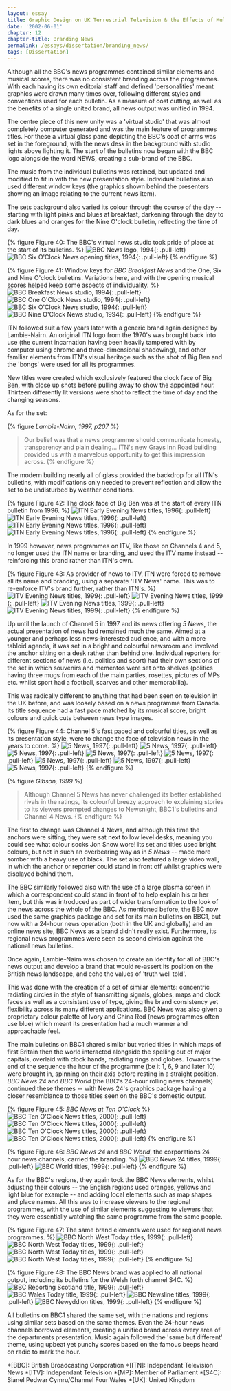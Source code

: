 ```yaml
---
layout: essay
title: Graphic Design on UK Terrestrial Television & the Effects of Multi-Channel Growth
date: '2002-06-01'
chapter: 12
chapter-title: Branding News
permalink: /essays/dissertation/branding_news/
tags: [Dissertation]
---
```

Although all the BBC's news programmes contained similar elements and musical scores, there was no consistent branding across the programmes. With each having its own editorial staff and defined 'personalities' meant graphics were drawn many times over, following different styles and conventions used for each bulletin. As a measure of cost cutting, as well as the benefits of a single united brand, all news output was unified in 1994.

The centre piece of this new unity was a 'virtual studio' that was almost completely computer generated and was the main feature of programmes titles. For these a virtual glass pane depicting the BBC's coat of arms was set in the foreground, with the news desk in the background with studio lights above lighting it. The start of the bulletins now began with the BBC logo alongside the word NEWS, creating a sub-brand of the BBC.

The music from the individual bulletins was retained, but updated and modified to fit in with the new presentation style. Individual bulletins also used different window keys (the graphics shown behind the presenters showing an image relating to the current news item).

The sets background also varied its colour through the course of the day -- starting with light pinks and blues at breakfast, darkening through the day to dark blues and oranges for the Nine O'clock bulletin, reflecting the time of day.

{% figure Figure 40: The BBC's virtual news studio took pride of place at the start of its bulletins. %}
![BBC News logo, 1994](/assets/images/essays/dissertation/figure-40a.png){: .pull-left}
![BBC Six O'Clock News opening titles, 1994](/assets/images/essays/dissertation/figure-40b.png){: .pull-left}
{% endfigure %}

{% figure Figure 41: Window keys for <cite>BBC Breakfast News</cite> and the One, Six and Nine O'clock bulletins. Variations here, and with the opening musical scores helped keep some aspects of individuality. %}
![BBC Breakfast News studio, 1994](/assets/images/essays/dissertation/figure-41a.png){: .pull-left}
![BBC One O'Clock News studio, 1994](/assets/images/essays/dissertation/figure-41b.png){: .pull-left}
![BBC Six O'Clock News studio, 1994](/assets/images/essays/dissertation/figure-41c.png){: .pull-left}
![BBC Nine O'Clock News studio, 1994](/assets/images/essays/dissertation/figure-41d.png){: .pull-left}
{% endfigure %}

ITN followed suit a few years later with a generic brand again designed by Lambie-Nairn. An original ITN logo from the 1970's was brought back into use (the current incarnation having been heavily tampered with by computer using chrome and three-dimensional shadowing), and other familiar elements from ITN's visual heritage such as the shot of Big Ben and the 'bongs' were used for all its programmes.

New titles were created which exclusively featured the clock face of Big Ben, with close up shots before pulling away to show the appointed hour. Thirteen differently lit versions were shot to reflect the time of day and the changing seasons.

As for the set:

{% figure <cite>Lambie-Nairn, 1997, p207</cite> %}
> Our belief was that a news programme should communicate honesty, transparency and plain dealing&#8230; ITN's new Grays Inn Road building provided us with a marvelous opportunity to get this impression across.
{% endfigure %}

The modern building nearly all of glass provided the backdrop for all ITN's bulletins, with modifications only needed to prevent reflection and allow the set to be undisturbed by weather conditions.

{% figure Figure 42: The clock face of Big Ben was at the start of every ITN bulletin from 1996. %}
![ITN Early Evening News titles, 1996](/assets/images/essays/dissertation/figure-42a.png){: .pull-left}
![ITN Early Evening News titles, 1996](/assets/images/essays/dissertation/figure-42b.png){: .pull-left}
![ITN Early Evening News titles, 1996](/assets/images/essays/dissertation/figure-42c.png){: .pull-left}
![ITN Early Evening News titles, 1996](/assets/images/essays/dissertation/figure-42d.png){: .pull-left}
{% endfigure %}

In 1999 however, news programmes on ITV, like those on Channels 4 and 5, no longer used the ITN name or branding, and used the ITV name instead -- reinforcing this brand rather than ITN's own.

{% figure Figure 43: As provider of news to ITV, ITN were forced to remove all its name and branding, using a separate 'ITV News' name. This was to re-enforce ITV's brand further, rather than ITN's. %}
![ITV Evening News titles, 1999](/assets/images/essays/dissertation/figure-43a.png){: .pull-left}
![ITV Evening News titles, 1999](/assets/images/essays/dissertation/figure-43b.png){: .pull-left}
![ITV Evening News titles, 1999](/assets/images/essays/dissertation/figure-43c.png){: .pull-left}
![ITV Evening News titles, 1999](/assets/images/essays/dissertation/figure-43d.png){: .pull-left}
{% endfigure %}

Up until the launch of Channel 5 in 1997 and its news offering <cite>5 News</cite>, the actual presentation of news had remained much the same. Aimed at a younger and perhaps less news-interested audience, and with a more tabloid agenda, it was set in a bright and colourful newsroom and involved the anchor sitting on a desk rather than behind one. Individual reporters for different sections of news (i.e. politics and sport) had their own sections of the set in which souvenirs and mementos were set onto shelves (politics having three mugs from each of the main parties, rosettes, pictures of MPs etc. whilst sport had a football, scarves and other memorabilia).

This was radically different to anything that had been seen on television in the UK before, and was loosely based on a news programme from Canada. Its title sequence had a fast pace matched by its musical score, bright colours and quick cuts between news type images.

{% figure Figure 44: Channel 5's fast paced and colourful titles, as well as its presentation style, were to change the face of television news in the years to come. %}
![5 News, 1997](/assets/images/essays/dissertation/figure-44a.png){: .pull-left}
![5 News, 1997](/assets/images/essays/dissertation/figure-44b.png){: .pull-left}
![5 News, 1997](/assets/images/essays/dissertation/figure-44c.png){: .pull-left}
![5 News, 1997](/assets/images/essays/dissertation/figure-44d.png){: .pull-left}
![5 News, 1997](/assets/images/essays/dissertation/figure-44e.png){: .pull-left}
![5 News, 1997](/assets/images/essays/dissertation/figure-44f.png){: .pull-left}
![5 News, 1997](/assets/images/essays/dissertation/figure-44g.png){: .pull-left}
![5 News, 1997](/assets/images/essays/dissertation/figure-44h.png){: .pull-left}
{% endfigure %}

{% figure <cite>Gibson, 1999</cite> %}
  > Although Channel 5 News has never challenged its better established rivals in the ratings, its colourful breezy approach to explaining stories to its viewers prompted changes to Newsnight, BBC1's bulletins and Channel 4 News.
{% endfigure %}

The first to change was Channel 4 News, and although this time the anchors were sitting, they were sat next to low level desks, meaning you could see what colour socks Jon Snow wore! Its set and titles used bright colours, but not in such an overbearing way as in <cite>5 News</cite> -- made more somber with a heavy use of black. The set also featured a large video wall, in which the anchor or reporter could stand in front off whilst graphics were displayed behind them.

The BBC similarly followed also with the use of a large plasma screen in which a correspondent could stand in front of to help explain his or her item, but this was introduced as part of wider transformation to the look of the news across the whole of the BBC. As mentioned before, the BBC now used the same graphics package and set for its main bulletins on BBC1, but now with a 24-hour news operation (both in the UK and globally) and an online news site, BBC News as a brand didn't really exist. Furthermore, its regional news programmes were seen as second division against the national news bulletins.

Once again, Lambie-Nairn was chosen to create an identity for all of BBC's news output and develop a brand that would re-assert its position on the British news landscape, and echo the values of 'truth well told'.

This was done with the creation of a set of similar elements: concentric radiating circles in the style of transmitting signals, globes, maps and clock faces as well as a consistent use of type, giving the brand consistency yet flexibility across its many different applications. BBC News was also given a proprietary colour palette of Ivory and China Red (news programmes often use blue) which meant its presentation had a much warmer and approachable feel.

The main bulletins on BBC1 shared similar but varied titles in which maps of first Britain then the world interacted alongside the spelling out of major capitals, overlaid with clock hands, radiating rings and globes. Towards the end of the sequence the hour of the programme (be it 1, 6, 9 and later 10) were brought in, spinning on their axis before resting in a straight position. <cite>BBC News 24</cite> and <cite>BBC World</cite> (the BBC's 24-hour rolling news channels) continued these themes -- with News 24's graphics package having a closer resemblance to those titles seen on the BBC's domestic output.

{% figure Figure 45: <cite>BBC News at Ten O'Clock</cite> %}
![BBC Ten O'Clock News titles, 2000](/assets/images/essays/dissertation/figure-45a.png){: .pull-left}
![BBC Ten O'Clock News titles, 2000](/assets/images/essays/dissertation/figure-45b.png){: .pull-left}
![BBC Ten O'Clock News titles, 2000](/assets/images/essays/dissertation/figure-45c.png){: .pull-left}
![BBC Ten O'Clock News titles, 2000](/assets/images/essays/dissertation/figure-45d.png){: .pull-left}
{% endfigure %}

{% figure Figure 46: <cite>BBC News 24</cite> and <cite>BBC World</cite>, the corporations 24 hour news channels, carried the branding. %}
![BBC News 24 titles, 1999](/assets/images/essays/dissertation/figure-46a.png){: .pull-left}
![BBC World titles, 1999](/assets/images/essays/dissertation/figure-46b.png){: .pull-left}
{% endfigure %}

As for the BBC's regions, they again took the BBC News elements, whilst adjusting their colours -- the English regions used oranges, yellows and light blue for example -- and adding local elements such as map shapes and place names. All this was to increase viewers to the regional programmes, with the use of similar elements suggesting to viewers that they were essentially watching the same programme from the same people.

{% figure Figure 47: The same brand elements were used for regional news programmes. %}
![BBC North West Today titles, 1999](/assets/images/essays/dissertation/figure-47a.png){: .pull-left}
![BBC North West Today titles, 1999](/assets/images/essays/dissertation/figure-47b.png){: .pull-left}
![BBC North West Today titles, 1999](/assets/images/essays/dissertation/figure-47c.png){: .pull-left}
![BBC North West Today titles, 1999](/assets/images/essays/dissertation/figure-47d.png){: .pull-left}
{% endfigure %}

{% figure Figure 48: The BBC News brand was applied to all national output, including its bulletins for the Welsh forth channel S4C. %}
![BBC Reporting Scotland title, 1999](/assets/images/essays/dissertation/figure-48a.png){: .pull-left}
![BBC Wales Today title, 1999](/assets/images/essays/dissertation/figure-48b.png){: .pull-left}
![BBC Newsline titles, 1999](/assets/images/essays/dissertation/figure-48c.png){: .pull-left}
![BBC Newyddion titles, 1999](/assets/images/essays/dissertation/figure-48d.png){: .pull-left}
{% endfigure %}

All bulletins on BBC1 shared the same set, with the nations and regions using similar sets based on the same themes. Even the 24-hour news channels borrowed elements, creating a unified brand across every area of the departments presentation. Music again followed the 'same but different' theme, using upbeat yet punchy scores based on the famous beeps heard on radio to mark the hour.

*[BBC]: British Broadcasting Corporation
*[ITN]: Independant Television News
*[ITV]: Independant Television
*[MP]: Member of Parliament
*[S4C]: Sianel Pedwar Cymru/Channel Four Wales
*[UK]: United Kingdom